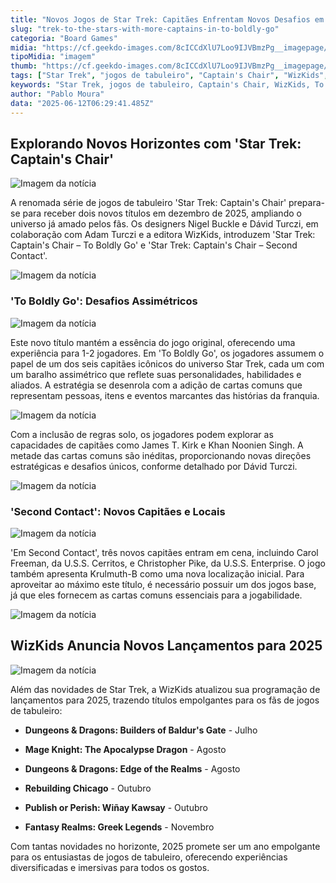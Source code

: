 ```yaml
---
title: "Novos Jogos de Star Trek: Capitães Enfrentam Novos Desafios em 'To Boldly Go'"
slug: "trek-to-the-stars-with-more-captains-in-to-boldly-go"
categoria: "Board Games"
midia: "https://cf.geekdo-images.com/8cICCdXlU7Loo9IJVBmzPg__imagepage/img/vkEB5gG8QW8n61Q1PgUUJoehZZ8=/fit-in/900x600/filters:no_upscale():strip_icc()/pic8931237.jpg"
tipoMidia: "imagem"
thumb: "https://cf.geekdo-images.com/8cICCdXlU7Loo9IJVBmzPg__imagepage/img/vkEB5gG8QW8n61Q1PgUUJoehZZ8=/fit-in/900x600/filters:no_upscale():strip_icc()/pic8931237.jpg"
tags: ["Star Trek", "jogos de tabuleiro", "Captain's Chair", "WizKids", "To Boldly Go", "Second Contact", "lançamentos 2025"]
keywords: "Star Trek, jogos de tabuleiro, Captain's Chair, WizKids, To Boldly Go, Second Contact, lançamentos 2025"
author: "Pablo Moura"
data: "2025-06-12T06:29:41.485Z"
---
```


## Explorando Novos Horizontes com 'Star Trek: Captain's Chair'

![Imagem da notícia](https://cf.geekdo-images.com/Ft_wPFLBXESSipuF1-t8gQ__imagepage/img/OOXb5Th7GG-6gEqF8f13QqK1h4A=/fit-in/900x600/filters:no_upscale():strip_icc()/pic8243925.jpg)

A renomada série de jogos de tabuleiro 'Star Trek: Captain's Chair' prepara-se para receber dois novos títulos em dezembro de 2025, ampliando o universo já amado pelos fãs. Os designers Nigel Buckle e Dávid Turczi, em colaboração com Adam Turczi e a editora WizKids, introduzem 'Star Trek: Captain's Chair – To Boldly Go' e 'Star Trek: Captain's Chair – Second Contact'.

![Imagem da notícia](https://cf.geekdo-images.com/5jajRm03grvpX2GrJxARVQ__imagepage/img/hQm8fbVVIcVaNxo5_FwPcS0mN4g=/fit-in/900x600/filters:no_upscale():strip_icc()/pic8931241.jpg)

### 'To Boldly Go': Desafios Assimétricos

![Imagem da notícia](https://cf.geekdo-images.com/PGPdGM-_h9uGUmyLa-3DnQ__imagepage/img/5lWRrOz_DVRDynz0QdppeYvZRUI=/fit-in/900x600/filters:no_upscale():strip_icc()/pic8418215.jpg)

Este novo título mantém a essência do jogo original, oferecendo uma experiência para 1-2 jogadores. Em 'To Boldly Go', os jogadores assumem o papel de um dos seis capitães icônicos do universo Star Trek, cada um com um baralho assimétrico que reflete suas personalidades, habilidades e aliados. A estratégia se desenrola com a adição de cartas comuns que representam pessoas, itens e eventos marcantes das histórias da franquia.

![Imagem da notícia](https://cf.geekdo-images.com/9QH1XqNNUH3UIoMFhPATyA__imagepage/img/cNgltHGNfphh9vdFcTCFohYqLGU=/fit-in/900x600/filters:no_upscale():strip_icc()/pic8078636.jpg)

Com a inclusão de regras solo, os jogadores podem explorar as capacidades de capitães como James T. Kirk e Khan Noonien Singh. A metade das cartas comuns são inéditas, proporcionando novas direções estratégicas e desafios únicos, conforme detalhado por Dávid Turczi.

![Imagem da notícia](https://cf.geekdo-images.com/CX2sMg8E0rrlxCV90EKNDw__imagepage/img/ZHnVx_CtaNTG7g8V1N83vsN5F1s=/fit-in/900x600/filters:no_upscale():strip_icc()/pic8505046.png)

### 'Second Contact': Novos Capitães e Locais

![Imagem da notícia](https://cf.geekdo-images.com/XtAJgkB-Iwh_K7sxbhHz-w__imagepage/img/RHgC3oh5Tt7sFZlS4sNL7Xz-jRo=/fit-in/900x600/filters:no_upscale():strip_icc()/pic7991742.jpg)

'Em Second Contact', três novos capitães entram em cena, incluindo Carol Freeman, da U.S.S. Cerritos, e Christopher Pike, da U.S.S. Enterprise. O jogo também apresenta Krulmuth-B como uma nova localização inicial. Para aproveitar ao máximo este título, é necessário possuir um dos jogos base, já que eles fornecem as cartas comuns essenciais para a jogabilidade.

![Imagem da notícia](https://cf.geekdo-images.com/FwbjCgVTaxk4zaX9zGXCyA__imagepage/img/b72LstjcKH3cyhA7qBJ03IHKfAU=/fit-in/900x600/filters:no_upscale():strip_icc()/pic8078767.jpg)

## WizKids Anuncia Novos Lançamentos para 2025

![Imagem da notícia](https://cf.geekdo-images.com/sz9h3Hb8uSDh1SMocGXmWA__imagepage/img/RN9Tztyijwp8MBcGlMUsQSLpH5Q=/fit-in/900x600/filters:no_upscale():strip_icc()/pic8428299.jpg)

Além das novidades de Star Trek, a WizKids atualizou sua programação de lançamentos para 2025, trazendo títulos empolgantes para os fãs de jogos de tabuleiro:

- **Dungeons & Dragons: Builders of Baldur's Gate** - Julho

- **Mage Knight: The Apocalypse Dragon** - Agosto

- **Dungeons & Dragons: Edge of the Realms** - Agosto

- **Rebuilding Chicago** - Outubro

- **Publish or Perish: Wiñay Kawsay** - Outubro

- **Fantasy Realms: Greek Legends** - Novembro

Com tantas novidades no horizonte, 2025 promete ser um ano empolgante para os entusiastas de jogos de tabuleiro, oferecendo experiências diversificadas e imersivas para todos os gostos.